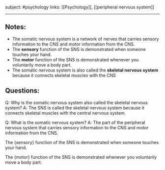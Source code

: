 subject: #psychology 
links: [[Psychology]], [[peripheral nervous system]]

---

## Notes:
- The somatic nervous system is a network of nerves that carries sensory information to the CNS and motor information from the CNS.
- The **sensory** function of the SNS is demonstrated when someone touches your hand.
- The **motor** function of the SNS is demonstrated whenever you voluntarily move a body part.
- The somatic nervous system is also called the **skeletal nervous system** because it connects skeletal muscles with the CNS

## Questions:
Q: Why is the somatic nervous system also called the skeletal nervous system?
A: The SNS is called the skeletal nervous system because it connects skeletal muscles with the central nervous system.
<!--ID: 1624010932196-->

Q: What is the somatic nervous system?
A: The part of the peripheral nervous system that carries sensory information to the CNS and motor information from the CNS.
<!--ID: 1624010985484-->


The {sensory} function of the SNS is demonstrated when someone touches your hand.
<!--ID: 1624010932270-->


The {motor} function of the SNS is demonstrated whenever you voluntarily move a body part.
<!--ID: 1624010932341-->
